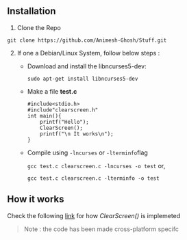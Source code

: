 ## Installation 
1. Clone the Repo

```git clone https://github.com/Animesh-Ghosh/Stuff.git```

2. If one a Debian/Linux System, follow below steps :
    - Download and install the libncurses5-dev:
    
      ```sudo apt-get install libncurses5-dev```
    - Make a file **test.c**
      ```
      #include<stdio.h>
      #include"clearscreen.h"
      int main(){
          printf("Hello");
          ClearScreen();
          printf("\n It works\n");
      }
      ```
     - Compile using ```-lncurses``` or ```-lterminfo```flag
     
        ```gcc test.c clearscreen.c -lncurses -o test``` or,
      
        ```gcc test.c clearscreen.c -lterminfo -o test```
        
## How it works
Check the following [link](http://www.cplusplus.com/articles/4z18T05o/) for how _ClearScreen()_ is implemeted
> Note : the code has been made cross-platform specifc
